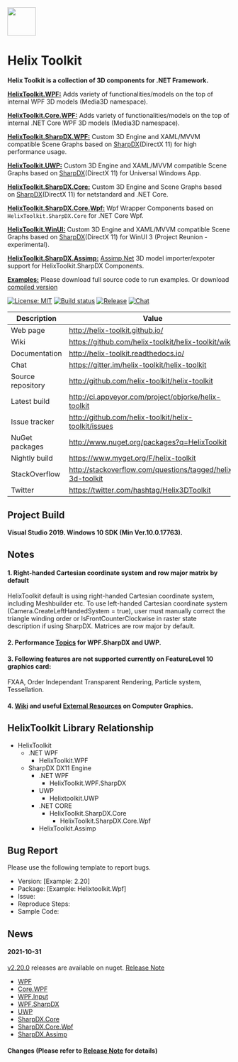 <img src='https://avatars3.githubusercontent.com/u/8432523?s=200&v=4' width='64' />

# Helix Toolkit

**Helix Toolkit is a collection of 3D components for .NET Framework.**

[**HelixToolkit.WPF:**](/Source/HelixToolkit.Wpf) 
Adds variety of functionalities/models on the top of internal WPF 3D models (Media3D namespace). 

[**HelixToolkit.Core.WPF:**](/Source/HelixToolkit.Core.Wpf) 
Adds variety of functionalities/models on the top of internal .NET Core WPF 3D models (Media3D namespace).

[**HelixToolkit.SharpDX.WPF:**](/Source/HelixToolkit.Wpf.SharpDX) 
Custom 3D Engine and XAML/MVVM compatible Scene Graphs based on [SharpDX](https://github.com/sharpdx/SharpDX)(DirectX 11) for high performance usage.

[**HelixToolkit.UWP:**](/Source/HelixToolkit.UWP) 
Custom 3D Engine and XAML/MVVM compatible Scene Graphs based on [SharpDX](https://github.com/sharpdx/SharpDX)(DirectX 11) for Universal Windows App.

[**HelixToolkit.SharpDX.Core:**](/Source/HelixToolkit.SharpDX.Core) 
Custom 3D Engine and Scene Graphs based on [SharpDX](https://github.com/sharpdx/SharpDX)(DirectX 11) for netstandard and .NET Core.

[**HelixToolkit.SharpDX.Core.Wpf:**](/Source/HelixToolkit.SharpDX.Core.Wpf) 
Wpf Wrapper Components based on `HelixToolkit.SharpDX.Core` for .NET Core Wpf.

[**HelixToolkit.WinUI:**](/Source/HelixToolkit.WinUI) 
Custom 3D Engine and XAML/MVVM compatible Scene Graphs based on [SharpDX](https://github.com/sharpdx/SharpDX)(DirectX 11) for WinUI 3 (Project Reunion - experimental).


[**HelixToolkit.SharpDX.Assimp:**](/Source/HelixToolkit.Wpf.SharpDX.Assimp) 
[Assimp.Net](https://bitbucket.org/Starnick/assimpnet/src/master/) 3D model importer/expoter support for HelixToolkit.SharpDX Components.

[**Examples:**](/Source/Examples)
Please download full source code to run examples. Or download [compiled version](https://ci.appveyor.com/project/objorke/helix-toolkit/branch/master/artifacts)

[![License: MIT](https://img.shields.io/github/license/helix-toolkit/helix-toolkit)](https://github.com/helix-toolkit/helix-toolkit/blob/develop/LICENSE)
[![Build status](https://ci.appveyor.com/api/projects/status/tmqafdk9p7o98gw7?svg=true)](https://ci.appveyor.com/project/objorke/helix-toolkit)
[![Release](https://img.shields.io/github/release/helix-toolkit/helix-toolkit.svg?style=popout)](https://www.nuget.org/packages?q=Helix-Toolkit)
[![Chat](https://img.shields.io/gitter/room/helix-toolkit/helix-toolkit.svg)](https://gitter.im/helix-toolkit/helix-toolkit)

Description         | Value
--------------------|-----------------------
Web page            | http://helix-toolkit.github.io/
Wiki                | https://github.com/helix-toolkit/helix-toolkit/wiki
Documentation       | http://helix-toolkit.readthedocs.io/
Chat                | https://gitter.im/helix-toolkit/helix-toolkit
Source repository   | http://github.com/helix-toolkit/helix-toolkit
Latest build        | http://ci.appveyor.com/project/objorke/helix-toolkit
Issue tracker       | http://github.com/helix-toolkit/helix-toolkit/issues
NuGet packages      | http://www.nuget.org/packages?q=HelixToolkit
Nightly build       | https://www.myget.org/F/helix-toolkit
StackOverflow       | http://stackoverflow.com/questions/tagged/helix-3d-toolkit
Twitter             | https://twitter.com/hashtag/Helix3DToolkit

## Project Build

**Visual Studio 2019. Windows 10 SDK (Min Ver.10.0.17763).**

## Notes

#### 1. Right-handed Cartesian coordinate system and row major matrix by default
HelixToolkit default is using right-handed Cartesian coordinate system, including Meshbuilder etc. To use left-handed Cartesian coordinate system (Camera.CreateLeftHandedSystem = true), user must manually correct the triangle winding order or IsFrontCounterClockwise in raster state description if using SharpDX. Matrices are row major by default.

#### 2. Performance [Topics](https://github.com/helix-toolkit/helix-toolkit/wiki/Tips-on-performance-optimization-(WPF.SharpDX-and-UWP)) for WPF.SharpDX and UWP.

#### 3. Following features are not supported currently on FeatureLevel 10 graphics card:
FXAA, Order Independant Transparent Rendering, Particle system, Tessellation.

#### 4. [Wiki](https://github.com/helix-toolkit/helix-toolkit/wiki) and useful [External Resources](https://github.com/helix-toolkit/helix-toolkit/wiki/External-References) on Computer Graphics.

## HelixToolkit Library Relationship
- HelixToolkit
  - .NET WPF
    - HelixToolkit.WPF
  - SharpDX DX11 Engine
    - .NET WPF
      - HelixToolkit.WPF.SharpDX
    - UWP
      - Helixtoolkit.UWP
    - .NET CORE
      - HelixToolkit.SharpDX.Core
        - HelixToolkit.SharpDX.Core.Wpf
    - HelixToolkit.Assimp

## Bug Report
Please use the following template to report bugs.

- Version: [Example: 2.20]
- Package: [Example: Helixtoolkit.Wpf]
- Issue: 
- Reproduce Steps:
- Sample Code:

## News
#### 2021-10-31
[v2.20.0](https://github.com/helix-toolkit/helix-toolkit/releases/tag/v2.20.0) releases are available on nuget. [Release Note](/CHANGELOG.md)
- [WPF](https://www.nuget.org/packages/HelixToolkit.Wpf/2.20.0)
- [Core.WPF](https://www.nuget.org/packages/HelixToolkit.Core.Wpf/2.20.0)
- [WPF.Input](https://www.nuget.org/packages/HelixToolkit.Wpf.Input/2.20.0)
- [WPF.SharpDX](https://www.nuget.org/packages/HelixToolkit.Wpf.SharpDX/2.20.0)
- [UWP](https://www.nuget.org/packages/HelixToolkit.UWP/2.20.0)
- [SharpDX.Core](https://www.nuget.org/packages/HelixToolkit.SharpDX.Core/2.20.0)
- [SharpDX.Core.Wpf](https://www.nuget.org/packages/HelixToolkit.SharpDX.Core.Wpf/2.20.0)
- [SharpDX.Assimp](https://www.nuget.org/packages/HelixToolkit.SharpDX.Assimp/2.20.0)

#### Changes (Please refer to [Release Note](https://github.com/helix-toolkit/helix-toolkit/blob/master/CHANGELOG.md) for details)
